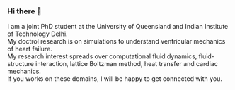 ### Hi there 👋
I am a joint PhD student at the University of Queensland and Indian Institute of Technology Delhi.  
My doctrol research is on simulations to understand ventricular mechanics of heart failure.  
My research interest spreads over computational fluid dynamics, fluid- structure interaction, lattice Boltzman method, heat transfer and cardiac mechanics.  
If you works on these domains, I will be happy to get connected with you.


<!--
**jijoderick/jijoderick** is a ✨ _special_ ✨ repository because its `README.md` (this file) appears on your GitHub profile.

Here are some ideas to get you started:

- 🔭 I’m currently working on ...
- 🌱 I’m currently learning ...
- 👯 I’m looking to collaborate on ...
- 🤔 I’m looking for help with ...
- 💬 Ask me about ...
- 📫 How to reach me: ...
- 😄 Pronouns: ...
- ⚡ Fun fact: ...

-->
